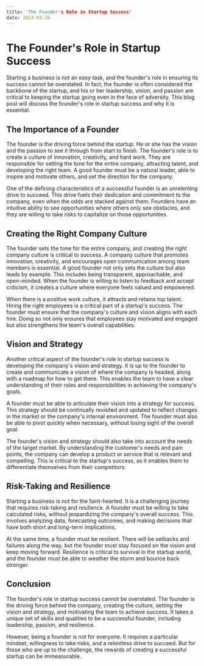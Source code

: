 ```yaml
---
title: 'The Founder's Role in Startup Success'
date: 2023-03-26
---
```


# The Founder's Role in Startup Success

Starting a business is not an easy task, and the founder's role in ensuring its success cannot be overstated. In fact, the founder is often considered the backbone of the startup, and his or her leadership, vision, and passion are critical to keeping the startup going even in the face of adversity. This blog post will discuss the founder's role in startup success and why it is essential.

## The Importance of a Founder

The founder is the driving force behind the startup. He or she has the vision and the passion to see it through from start to finish. The founder's role is to create a culture of innovation, creativity, and hard work. They are responsible for setting the tone for the entire company, attracting talent, and developing the right team. A good founder must be a natural leader, able to inspire and motivate others, and set the direction for the company.

One of the defining characteristics of a successful founder is an unrelenting drive to succeed. This drive fuels their dedication and commitment to the company, even when the odds are stacked against them. Founders have an intuitive ability to see opportunities where others only see obstacles, and they are willing to take risks to capitalize on those opportunities.

## Creating the Right Company Culture

The founder sets the tone for the entire company, and creating the right company culture is critical to success. A company culture that promotes innovation, creativity, and encourages open communication among team members is essential. A good founder not only sets the culture but also leads by example. This includes being transparent, approachable, and open-minded. When the founder is willing to listen to feedback and accept criticism, it creates a culture where everyone feels valued and empowered.

When there is a positive work culture, it attracts and retains top talent. Hiring the right employees is a critical part of a startup's success. The founder must ensure that the company's culture and vision aligns with each hire. Doing so not only ensures that employees stay motivated and engaged but also strengthens the team's overall capabilities.

## Vision and Strategy

Another critical aspect of the founder's role in startup success is developing the company's vision and strategy. It is up to the founder to create and communicate a vision of where the company is headed, along with a roadmap for how to get there. This enables the team to have a clear understanding of their roles and responsibilities in achieving the company's goals.

A founder must be able to articulate their vision into a strategy for success. This strategy should be continually revisited and updated to reflect changes in the market or the company's internal environment. The founder must also be able to pivot quickly when necessary, without losing sight of the overall goal.

The founder's vision and strategy should also take into account the needs of the target market. By understanding the customer's needs and pain points, the company can develop a product or service that is relevant and compelling. This is critical to the startup's success, as it enables them to differentiate themselves from their competitors.

## Risk-Taking and Resilience

Starting a business is not for the faint-hearted. It is a challenging journey that requires risk-taking and resilience. A founder must be willing to take calculated risks, without jeopardizing the company's overall success. This involves analyzing data, forecasting outcomes, and making decisions that have both short and long-term implications.

At the same time, a founder must be resilient. There will be setbacks and failures along the way, but the founder must stay focused on the vision and keep moving forward. Resilience is critical to survival in the startup world, and the founder must be able to weather the storm and bounce back stronger.

## Conclusion

The founder's role in startup success cannot be overstated. The founder is the driving force behind the company, creating the culture, setting the vision and strategy, and motivating the team to achieve success. It takes a unique set of skills and qualities to be a successful founder, including leadership, passion, and resilience.

However, being a founder is not for everyone. It requires a particular mindset, willingness to take risks, and a relentless drive to succeed. But for those who are up to the challenge, the rewards of creating a successful startup can be immeasurable.
